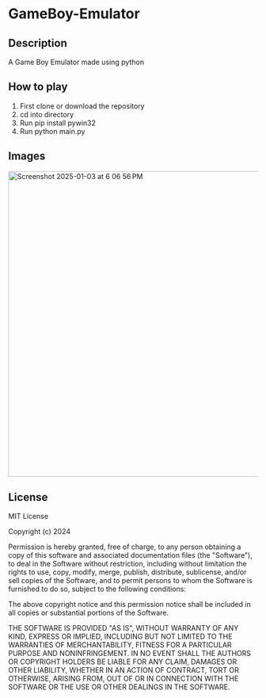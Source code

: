 # GameBoy-Emulator

## Description
A Game Boy Emulator made using python

## How to play

1. First clone or download the repository
2. cd into directory
3. Run pip install pywin32
4. Run python main.py

## Images
<img width="617" alt="Screenshot 2025-01-03 at 6 06 56 PM" src="https://github.com/user-attachments/assets/04347bc5-8714-432d-9de9-8d702609239b" />



## License

MIT License

Copyright (c) 2024

Permission is hereby granted, free of charge, to any person obtaining a copy
of this software and associated documentation files (the "Software"), to deal
in the Software without restriction, including without limitation the rights
to use, copy, modify, merge, publish, distribute, sublicense, and/or sell
copies of the Software, and to permit persons to whom the Software is
furnished to do so, subject to the following conditions:

The above copyright notice and this permission notice shall be included in all
copies or substantial portions of the Software.

THE SOFTWARE IS PROVIDED "AS IS", WITHOUT WARRANTY OF ANY KIND, EXPRESS OR
IMPLIED, INCLUDING BUT NOT LIMITED TO THE WARRANTIES OF MERCHANTABILITY,
FITNESS FOR A PARTICULAR PURPOSE AND NONINFRINGEMENT. IN NO EVENT SHALL THE
AUTHORS OR COPYRIGHT HOLDERS BE LIABLE FOR ANY CLAIM, DAMAGES OR OTHER
LIABILITY, WHETHER IN AN ACTION OF CONTRACT, TORT OR OTHERWISE, ARISING FROM,
OUT OF OR IN CONNECTION WITH THE SOFTWARE OR THE USE OR OTHER DEALINGS IN THE
SOFTWARE.

